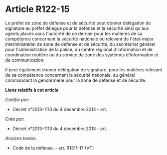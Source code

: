 # Article R122-15

Le préfet de zone de défense et de sécurité peut donner délégation de signature au préfet délégué pour la défense et la
sécurité ainsi qu'aux agents placés sous l'autorité de ce dernier pour les matières de sa compétence concernant la sécurité
nationale ou relevant de l'état-major interministériel de zone de défense et de sécurité, du secrétariat général pour
l'administration de la police, du centre régional d'information et de coordination routière ou du service de zone des
systèmes d'information et de communication.

Il peut également donner délégation de signature, pour les matières relevant de sa compétence concernant la sécurité
nationale, au général commandant la gendarmerie pour la zone de défense et de sécurité.

**Liens relatifs à cet article**

_Codifié par_:

  - Décret n°2013-1113 du 4 décembre 2013 - art.

_Créé par_:

  - Décret n°2013-1113 du 4 décembre 2013 - art.

_Anciens textes_:

  - Code de la défense. - art. R1311-17 (VT)
